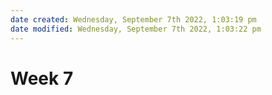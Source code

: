 ```yaml
---
date created: Wednesday, September 7th 2022, 1:03:19 pm
date modified: Wednesday, September 7th 2022, 1:03:22 pm
---
```

# Week 7
